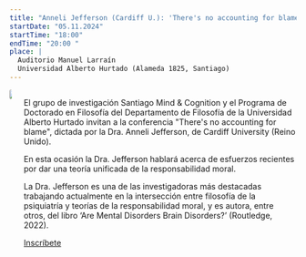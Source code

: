```yaml
---
title: "Anneli Jefferson (Cardiff U.): 'There's no accounting for blame'"
startDate: "05.11.2024"
startTime: "18:00"
endTime: "20:00 "
place: |
  Auditorio Manuel Larraín  
  Universidad Alberto Hurtado (Alameda 1825, Santiago)
---
```


<div class="columns">


<div class="column is-3">

<img src="/imgs/jefferson.jpg" style="border-radius: 50px" />

</div>

<div class="column">

El grupo de investigación Santiago Mind & Cognition y el Programa de Doctorado en Filosofía del Departamento de Filosofía de la Universidad Alberto Hurtado invitan a la conferencia "There's no accounting for blame", dictada por la Dra. Anneli Jefferson, de Cardiff University (Reino Unido).

En esta ocasión la Dra. Jefferson hablará acerca de esfuerzos recientes por dar una teoría unificada de la responsabilidad moral.
	
La Dra. Jefferson es una de las investigadoras más destacadas trabajando actualmente en la intersección entre filosofía de la psiquiatría y teorías de la responsabilidad moral, y es autora, entre otros, del libro ‘Are Mental Disorders Brain Disorders?’ (Routledge, 2022). 

<div class="is-flex is-justify-content-center my-5">
<a href="https://trackercl1.fidelizador.com/LC4F8C3G10E95B0773HD7F412286A2590JE1C86FA3B10AKC4F8C355111077AB48F14BA42B78F2E3E7"><div class="button has-text-weight-semibold is-info">Inscríbete</div></a></div>

</div>
</div>
